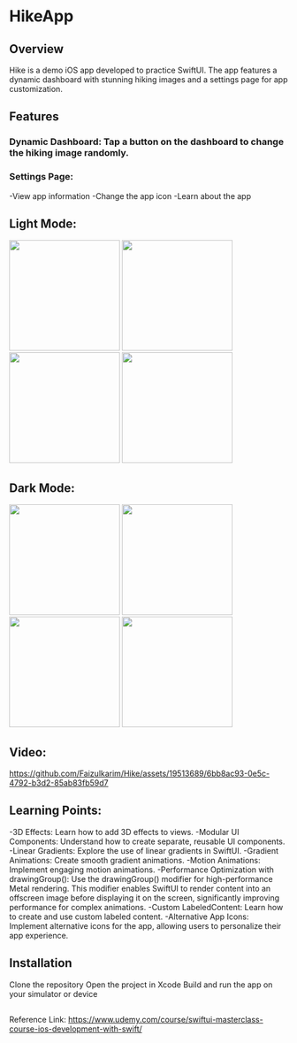 # HikeApp


## Overview
Hike is a demo iOS app developed to practice SwiftUI. The app features a dynamic dashboard with stunning hiking images and a settings page for app customization.

## Features
### Dynamic Dashboard: Tap a button on the dashboard to change the hiking image randomly.
### Settings Page:
-View app information
-Change the app icon
-Learn about the app

## Light Mode:

<img src="https://github.com/Faizulkarim/Hike/assets/19513689/0c5bd696-3493-4dcf-b01d-79f735d303c4" width="200" />
<img src="https://github.com/Faizulkarim/Hike/assets/19513689/80f779af-439b-4655-a95e-7b97d5060b65" width="200" />
<img src="https://github.com/Faizulkarim/Hike/assets/19513689/3c196b16-ef5c-487f-852d-09c466c342ce" width="200" />
<img src="https://github.com/Faizulkarim/Hike/assets/19513689/0ad62f34-1865-4e4e-98ce-d09f5264b4c4" width="200" />


## Dark Mode:

<img src="https://github.com/Faizulkarim/Hike/assets/19513689/d2963afd-4ea3-4391-ac74-d77aed5eb5a4" width="200" />
<img src="https://github.com/Faizulkarim/Hike/assets/19513689/f65b3fbd-8a8e-4ec7-a4a0-de1229d928f9" width="200" />
<img src="https://github.com/Faizulkarim/Hike/assets/19513689/d71421eb-5cea-4af0-aac9-cc91e9de13fd" width="200" />
<img src="https://github.com/Faizulkarim/Hike/assets/19513689/555d3b87-e18d-4965-99f3-36531a8af249" width="200" />



## Video:
https://github.com/Faizulkarim/Hike/assets/19513689/6bb8ac93-0e5c-4792-b3d2-85ab83fb59d7


## Learning Points:

-3D Effects: Learn how to add 3D effects to views.
-Modular UI Components: Understand how to create separate, reusable UI components.
-Linear Gradients: Explore the use of linear gradients in SwiftUI.
-Gradient Animations: Create smooth gradient animations.
-Motion Animations: Implement engaging motion animations.
-Performance Optimization with drawingGroup(): Use the drawingGroup() modifier for high-performance Metal rendering. This modifier enables SwiftUI to render content into an offscreen image before displaying it on the screen, significantly improving performance for complex animations.
-Custom LabeledContent: Learn how to create and use custom labeled content.
-Alternative App Icons: Implement alternative icons for the app, allowing users to personalize their app experience.

## Installation
Clone the repository
Open the project in Xcode
Build and run the app on your simulator or device

## 
## 

Reference Link: https://www.udemy.com/course/swiftui-masterclass-course-ios-development-with-swift/
